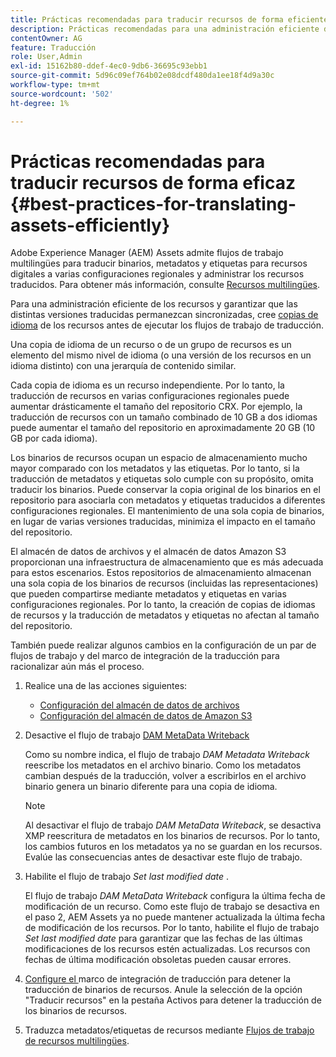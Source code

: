 ```yaml
---
title: Prácticas recomendadas para traducir recursos de forma eficiente
description: Prácticas recomendadas para una administración eficiente de los recursos con el fin de sincronizar varias versiones traducidas y optimizar los flujos de trabajo de traducción.
contentOwner: AG
feature: Traducción
role: User,Admin
exl-id: 15162b80-ddef-4ec0-9db6-36695c93ebb1
source-git-commit: 5d96c09ef764b02e08dcdf480da1ee18f4d9a30c
workflow-type: tm+mt
source-wordcount: '502'
ht-degree: 1%

---
```


# Prácticas recomendadas para traducir recursos de forma eficaz {#best-practices-for-translating-assets-efficiently}

Adobe Experience Manager (AEM) Assets admite flujos de trabajo multilingües para traducir binarios, metadatos y etiquetas para recursos digitales a varias configuraciones regionales y administrar los recursos traducidos. Para obtener más información, consulte [Recursos multilingües](multilingual-assets.md).

Para una administración eficiente de los recursos y garantizar que las distintas versiones traducidas permanezcan sincronizadas, cree [copias de idioma](preparing-assets-for-translation.md) de los recursos antes de ejecutar los flujos de trabajo de traducción.

Una copia de idioma de un recurso o de un grupo de recursos es un elemento del mismo nivel de idioma (o una versión de los recursos en un idioma distinto) con una jerarquía de contenido similar.

Cada copia de idioma es un recurso independiente. Por lo tanto, la traducción de recursos en varias configuraciones regionales puede aumentar drásticamente el tamaño del repositorio CRX. Por ejemplo, la traducción de recursos con un tamaño combinado de 10 GB a dos idiomas puede aumentar el tamaño del repositorio en aproximadamente 20 GB (10 GB por cada idioma).

Los binarios de recursos ocupan un espacio de almacenamiento mucho mayor comparado con los metadatos y las etiquetas. Por lo tanto, si la traducción de metadatos y etiquetas solo cumple con su propósito, omita traducir los binarios. Puede conservar la copia original de los binarios en el repositorio para asociarla con metadatos y etiquetas traducidos a diferentes configuraciones regionales. El mantenimiento de una sola copia de binarios, en lugar de varias versiones traducidas, minimiza el impacto en el tamaño del repositorio.

El almacén de datos de archivos y el almacén de datos Amazon S3 proporcionan una infraestructura de almacenamiento que es más adecuada para estos escenarios. Estos repositorios de almacenamiento almacenan una sola copia de los binarios de recursos (incluidas las representaciones) que pueden compartirse mediante metadatos y etiquetas en varias configuraciones regionales. Por lo tanto, la creación de copias de idiomas de recursos y la traducción de metadatos y etiquetas no afectan al tamaño del repositorio.

También puede realizar algunos cambios en la configuración de un par de flujos de trabajo y del marco de integración de la traducción para racionalizar aún más el proceso.

1. Realice una de las acciones siguientes:

   * [Configuración del almacén de datos de archivos](/help/sites-deploying/data-store-config.md)
   * [Configuración del almacén de datos de Amazon S3](/help/sites-deploying/data-store-config.md)

1. Desactive el flujo de trabajo [DAM MetaData Writeback](/help/sites-administering/workflow-offloader.md#disable-offloading)

   Como su nombre indica, el flujo de trabajo *DAM Metadata Writeback* reescribe los metadatos en el archivo binario. Como los metadatos cambian después de la traducción, volver a escribirlos en el archivo binario genera un binario diferente para una copia de idioma.

   >[!NOTE]
   >
   >Al desactivar el flujo de trabajo *DAM MetaData Writeback*, se desactiva XMP reescritura de metadatos en los binarios de recursos. Por lo tanto, los cambios futuros en los metadatos ya no se guardan en los recursos. Evalúe las consecuencias antes de desactivar este flujo de trabajo.

1. Habilite el flujo de trabajo *Set last modified date* .

   El flujo de trabajo *DAM MetaData Writeback* configura la última fecha de modificación de un recurso. Como este flujo de trabajo se desactiva en el paso 2, AEM Assets ya no puede mantener actualizada la última fecha de modificación de los recursos. Por lo tanto, habilite el flujo de trabajo *Set last modified date* para garantizar que las fechas de las últimas modificaciones de los recursos estén actualizadas. Los recursos con fechas de última modificación obsoletas pueden causar errores.

1. [Configure el ](/help/sites-administering/tc-tic.md) marco de integración de traducción para detener la traducción de binarios de recursos. Anule la selección de la opción &quot;Traducir recursos&quot; en la pestaña Activos para detener la traducción de los binarios de recursos.
1. Traduzca metadatos/etiquetas de recursos mediante [Flujos de trabajo de recursos multilingües](multilingual-assets.md).
